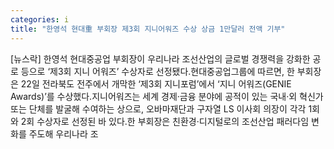 ```yaml
---
categories: i
title: "한영석 현대重 부회장 제3회 지니어워즈 수상 상금 1만달러 전액 기부"
---
```

[뉴스락] 한영석 현대중공업 부회장이 우리나라 조선산업의 글로벌 경쟁력을 강화한 공로 등으로 ‘제3회 지니 어워즈’ 수상자로 선정됐다.현대중공업그룹에 따르면, 한 부회장은 22일 전라북도 전주에서 개막한 ‘제3회 지니포럼’에서 ‘지니 어워즈(GENIE Awards)’를 수상했다.지니어워즈는 세계 경제‧금융 분야에 공적이 있는 국내‧외 혁신가 또는 단체를 발굴해 수여하는 상으로, 오바마재단과 구자열 LS 이사회 의장이 각각 1회와 2회 수상자로 선정된 바 있다.한 부회장은 친환경‧디지털로의 조선산업 패러다임 변화를 주도해 우리나라 조
